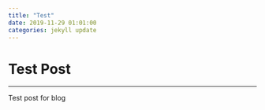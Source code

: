 ```yaml
---
title: "Test"
date: 2019-11-29 01:01:00 
categories: jekyll update
---
```



Test Post
===
***
Test post for blog
